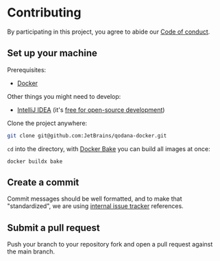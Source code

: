 # Contributing

By participating in this project, you agree to abide our [Code of conduct](.github/CODE_OF_CONDUCT.md).

## Set up your machine

Prerequisites:

- [Docker](https://docs.docker.com/get-docker/)

Other things you might need to develop:

- [IntelliJ IDEA](https://www.jetbrains.com/idea/) (it's [free for open-source development](https://www.jetbrains.com/community/opensource/))

Clone the project anywhere:

```sh
git clone git@github.com:JetBrains/qodana-docker.git
```

`cd` into the directory, with [Docker Bake](https://docs.docker.com/build/bake/) you can build all images at once:

```shell
docker buildx bake
```

## Create a commit

Commit messages should be well formatted, and to make that "standardized", we are using [internal issue tracker](https://youtrack.jetbrains.com) references.


## Submit a pull request

Push your branch to your repository fork and open a pull request against the
main branch.
